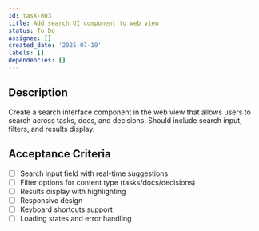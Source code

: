 ```yaml
---
id: task-003
title: Add search UI component to web view
status: To Do
assignee: []
created_date: '2025-07-19'
labels: []
dependencies: []
---
```


## Description

Create a search interface component in the web view that allows users to search across tasks, docs, and decisions. Should include search input, filters, and results display.

## Acceptance Criteria

- [ ] Search input field with real-time suggestions
- [ ] Filter options for content type (tasks/docs/decisions)
- [ ] Results display with highlighting
- [ ] Responsive design
- [ ] Keyboard shortcuts support
- [ ] Loading states and error handling
